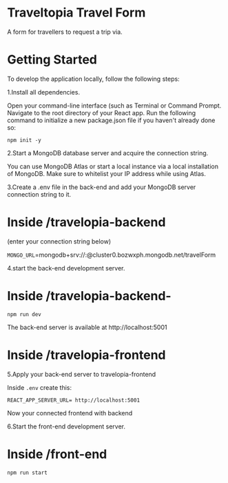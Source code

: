 # Traveltopia Travel Form

A form for travellers to request a trip via.

# Getting Started

To develop the application locally, follow the following steps:

1.Install all dependencies.

Open your command-line interface (such as Terminal or Command Prompt.
Navigate to the root directory of your React app.
Run the following command to initialize a new package.json file if you haven't already done so:

`npm init -y`

2.Start a MongoDB database server and acquire the connection string.

You can use MongoDB Atlas or start a local instance via a local installation of MongoDB. Make sure to whitelist your IP address while using Atlas.

3.Create a .env file in the back-end and add your MongoDB server connection string to it.

# Inside /travelopia-backend

(enter your connection string below)

`MONGO_URL`=mongodb+srv://<name>:<password>@cluster0.bozwxph.mongodb.net/travelForm

4.start the back-end development server.

# Inside /travelopia-backend-

`npm run dev`

The back-end server is available at http://localhost:5001

# Inside /travelopia-frontend

5.Apply your back-end server to travelopia-frontend

Inside `.env` create this:

`REACT_APP_SERVER_URL= http://localhost:5001`

Now your connected frontend with backend

6.Start the front-end development server.

# Inside /front-end

`npm run start`
